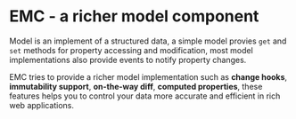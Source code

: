 # EMC - a richer model component

Model is an implement of a structured data, a simple model provies `get` and `set` methods for property accessing and modification, most model implementations also provide events to notify property changes.

EMC tries to provide a richer model implementation such as **change hooks**, **immutability support**, **on-the-way diff**, **computed properties**, these features helps you to control your data more accurate and efficient in rich web applications.
